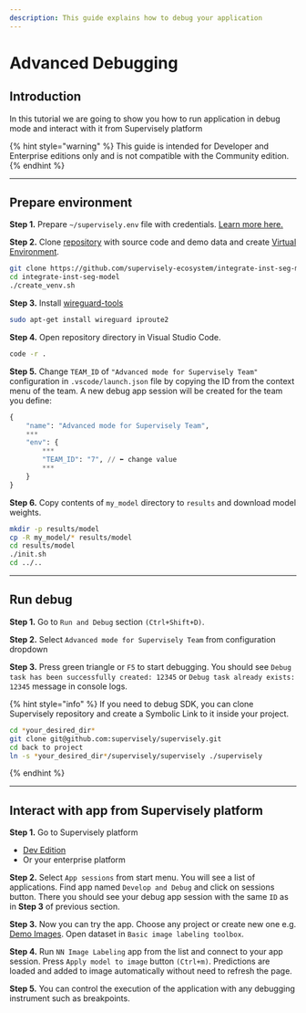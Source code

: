 ```yaml
---
description: This guide explains how to debug your application
---
```


# Advanced Debugging

## Introduction

In this tutorial we are going to show you how to run application in debug mode and interact with it from Supervisely platform

{% hint style="warning" %}
This guide is intended for Developer and Enterprise editions only and is not compatible with the Community edition.
{% endhint %}

---

## Prepare environment

**Step 1.** Prepare `~/supervisely.env` file with credentials. [Learn more here.](../getting-started/basics-of-authentication.md#use-.env-file-recommended)

**Step 2.** Clone [repository](https://github.com/supervisely-ecosystem/integrate-inst-seg-model) with source code and demo data and create [Virtual Environment](https://docs.python.org/3/library/venv.html).

```bash
git clone https://github.com/supervisely-ecosystem/integrate-inst-seg-model
cd integrate-inst-seg-model
./create_venv.sh
```

**Step 3.** Install [wireguard-tools](https://www.wireguard.com/install/)
```bash
sudo apt-get install wireguard iproute2
```

**Step 4.** Open repository directory in Visual Studio Code.&#x20;

```bash
code -r .
```

**Step 5.** Change `TEAM_ID` of `"Advanced mode for Supervisely Team"` configuration in `.vscode/launch.json` file by copying the ID from the context menu of the team. A new debug app session will be created for the team you define:

```python
{
    "name": "Advanced mode for Supervisely Team",
    ***
    "env": {
        ***
        "TEAM_ID": "7", // ⬅️ change value
        ***
    }
}
```

**Step 6.** Copy contents of `my_model` directory to `results` and download model weights.
```bash
mkdir -p results/model
cp -R my_model/* results/model
cd results/model
./init.sh
cd ../..
```

---

## Run debug

**Step 1.** Go to `Run and Debug` section `(Ctrl+Shift+D)`.

**Step 2.** Select `Advanced mode for Supervisely Team` from configuration dropdown

**Step 3.** Press green triangle or `F5` to start debugging. You should see `Debug task has been successfully created: 12345` or `Debug task already exists: 12345` message in console logs.

{% hint style="info" %}
If you need to debug SDK, you can clone Supervisely repository and create a Symbolic Link to it inside your project.
```bash
cd *your_desired_dir*
git clone git@github.com:supervisely/supervisely.git
cd back to project
ln -s *your_desired_dir*/supervisely/supervisely ./supervisely
```
{% endhint %}

---

## Interact with app from Supervisely platform

**Step 1.** Go to Supervisely platform
- [Dev Edition](https://dev.supervisely.com/)
- Or your enterprise platform

**Step 2.** Select `App sessions` from start menu. You will see a list of applications. Find app named `Develop and Debug` and click on sessions button. There you should see your debug app session with the same `ID` as in **Step 3** of previous section.

**Step 3.** Now you can try the app. Choose any project or create new one e.g. [Demo Images](https://dev.supervisely.com/ecosystem/projects/demo-images). Open dataset in `Basic image labeling toolbox`.

**Step 4.** Run `NN Image Labeling` app from the list and connect to your app session. Press `Apply model to image` button `(Ctrl+m)`. Predictions are loaded and added to image automatically without need to refresh the page.

**Step 5.** You can control the execution of the application with any debugging instrument such as breakpoints. 
